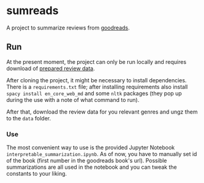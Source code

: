 # sumreads

A project to summarize reviews from [goodreads](https://www.goodreads.com/).

## Run

At the present moment, the project can only be run locally and requires download of [prepared review data](https://sites.google.com/eng.ucsd.edu/ucsdbookgraph/home).

After cloning the project, it might be necessary to install dependencies. There is a `requirements.txt` file; after installing requirements also install `spacy install en_core_web_md` and some `nltk` packages (they pop up during the use with a note of what command to run).

After that, download the review data for you relevant genres and ungz them to the `data` folder.

### Use

The most convenient way to use is the provided Jupyter Notebook `interpretable_summarization.ipynb`. As of now, you have to manually set id of the book (first number in the goodreads book's url). Possible summarizations are all used in the notebook and you can tweak the constants to your liking.

